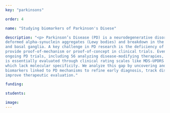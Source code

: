 ```yaml
---
key: "parkinsons"

order: 4

name: "Studying biomarkers of Parkinson's Disese"

description: "<p> Parkinson’s Disease (PD) is a neurodegenerative disorder distinguished by the collection of
deformed alpha-synuclein aggregates (Lewy bodies) and breakdown in the mesencephalon
and basal ganglia. A key challenge in PD research is the deficiency of secure biomarkers that
provide proof-of-mechanism or proof-of-concept in clinical trials. Even though over 147
ongoing PD trials, including 56 analyzing disease-modifying therapies, disease improvement
is essentially evaluated through clinical rating scales like MDS-UPDRS or Hoehn and Yahr,
which lack molecular specificity. We analyze this gap by uncovering and modeling
biomarkers linked to PD mechanisms to refine early diagnosis, track disease growth, and
improve therapeutic evaluation."

funding: 

students: 

image:
---
```

